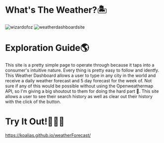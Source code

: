 # What's The Weather?🏝

![wizardofoz](https://thumbs.gfycat.com/DisgustingBogusAlbino-size_restricted.gif)
![weatherdashboardsite](https://thumbs.gfycat.com/AccomplishedSafeAmurratsnake-size_restricted.gif)

# Exploration Guide🌎
This site is a pretty simple page to operate through because it taps into a consumer's intuitive nature. Every thing is pretty easy to follow and identfy. This Weather Dashboard allows a user to type in any city in the world and receive a daily weather forecast and 5 day forecast for the week of. Not sure if any of this would be possible without using the Openweathermap API, so I'm giving a big shoutout to them for doing the hard part 🥲. This site allows a user to see their search history as well as clear out their history with the click of the button. 

# Try It Out!🌋🦋✨
https://koalias.github.io/weatherForecast/
